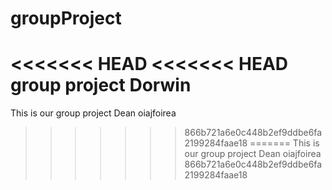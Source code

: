 # groupProject
<<<<<<< HEAD
<<<<<<< HEAD
group project
Dorwin
=======
This is our group project
Dean
oiajfoirea
>>>>>>> 866b721a6e0c448b2ef9ddbe6fa2199284faae18
=======
This is our group project
Dean
oiajfoirea
>>>>>>> 866b721a6e0c448b2ef9ddbe6fa2199284faae18
